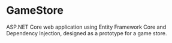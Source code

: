 # GameStore
ASP.NET Core web application using Entity Framework Core and Dependency Injection, designed as a prototype for a game store.
